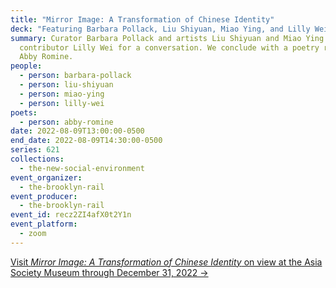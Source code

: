 ```yaml
---
title: "Mirror Image: A Transformation of Chinese Identity"
deck: "Featuring Barbara Pollack, Liu Shiyuan, Miao Ying, and Lilly Wei. "
summary: Curator Barbara Pollack and artists Liu Shiyuan and Miao Ying join Rail
  contributor Lilly Wei for a conversation. We conclude with a poetry reading by
  Abby Romine.
people:
  - person: barbara-pollack
  - person: liu-shiyuan
  - person: miao-ying
  - person: lilly-wei
poets:
  - person: abby-romine
date: 2022-08-09T13:00:00-0500
end_date: 2022-08-09T14:30:00-0500
series: 621
collections:
  - the-new-social-environment
event_organizer:
  - the-brooklyn-rail
event_producer:
  - the-brooklyn-rail
event_id: recz2ZI4afX0t2Y1n
event_platform:
  - zoom
---
```

[Visit *Mirror Image: A Transformation of Chinese Identity* on view at the Asia Society Museum through December 31, 2022 →](https://asiasociety.org/new-york/exhibitions/mirror-image-transformation-chinese-identity)